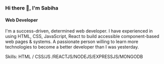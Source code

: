 
### Hi there 👋, I'm Sabiha
#### Web Developer


I'm a success-driven, determined web developer. I have experienced in using HTML, CSS, JavaScript, React to build accessible component-based web pages & systems. A passionate person willing to learn more technologies to become a better developer than I was yesterday.

Skills: HTML / CSS/JS /REACTJS/NODEJS/EXPRESSJS/MONGODB 






